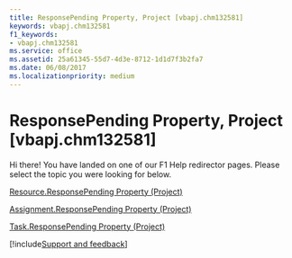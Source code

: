 ```yaml
---
title: ResponsePending Property, Project [vbapj.chm132581]
keywords: vbapj.chm132581
f1_keywords:
- vbapj.chm132581
ms.service: office
ms.assetid: 25a61345-55d7-4d3e-8712-1d1d7f3b2fa7
ms.date: 06/08/2017
ms.localizationpriority: medium
---
```



# ResponsePending Property, Project [vbapj.chm132581]

Hi there! You have landed on one of our F1 Help redirector pages. Please select the topic you were looking for below.

[Resource.ResponsePending Property (Project)](https://msdn.microsoft.com/library/dd9dc413-7969-9422-66dd-4876e8c47e10%28Office.15%29.aspx)

[Assignment.ResponsePending Property (Project)](https://msdn.microsoft.com/library/19fde907-327b-7ecf-3132-9192a2c223aa%28Office.15%29.aspx)

[Task.ResponsePending Property (Project)](https://msdn.microsoft.com/library/b2ec93e8-a26b-6b7b-0287-be3b757ad938%28Office.15%29.aspx)

[!include[Support and feedback](~/includes/feedback-boilerplate.md)]